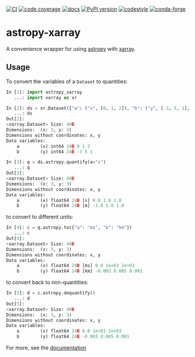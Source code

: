[![CI](https://github.com/xarray-contrib/astropy-xarray/workflows/CI/badge.svg?branch=main)](https://github.com/xarray-contrib/astropy-xarray/actions?query=branch%3Amain)
[![code coverage](https://codecov.io/gh/xarray-contrib/astropy-xarray/branch/main/graph/badge.svg)](https://codecov.io/gh/xarray-contrib/astropy-xarray)
[![docs](https://readthedocs.org/projects/astropy-xarray/badge/?version=latest)](https://astropy-xarray.readthedocs.io)
[![PyPI version](https://img.shields.io/pypi/v/astropy-xarray.svg)](https://pypi.org/project/astropy-xarray)
[![codestyle](https://img.shields.io/badge/code%20style-black-000000.svg)](https://github.com/python/black)
[![conda-forge](https://img.shields.io/conda/vn/conda-forge/astropy-xarray)](https://github.com/conda-forge/astropy-xarray-feedstock)

# astropy-xarray

A convenience wrapper for using [astropy](https://www.astropy.org) with
[xarray](https://xarray.pydata.org).

## Usage

To convert the variables of a `Dataset` to quantities:

```python
In [1]: import astropy_xarray
   ...: import xarray as xr

In [2]: ds = xr.Dataset({"a": ("x", [0, 1, 2]), "b": ("y", [-3, 5, 1], {"units": "m"})})
   ...: ds
Out[2]:
<xarray.Dataset> Size: 48B
Dimensions:  (x: 3, y: 3)
Dimensions without coordinates: x, y
Data variables:
    a        (x) int64 24B 0 1 2
    b        (y) int64 24B -3 5 1

In [3]: q = ds.astropy.quantify(a="s")
   ...: q
Out[3]:
<xarray.Dataset> Size: 48B
Dimensions:  (x: 3, y: 3)
Dimensions without coordinates: x, y
Data variables:
    a        (x) float64 24B [s] 0.0 1.0 2.0
    b        (y) float64 24B [m] -3.0 5.0 1.0
```

to convert to different units:

```python
In [4]: c = q.astropy.to({"a": "ms", "b": "km"})
   ...: c
Out[4]:
<xarray.Dataset> Size: 48B
Dimensions:  (x: 3, y: 3)
Dimensions without coordinates: x, y
Data variables:
    a        (x) float64 24B [ms] 0.0 1e+03 2e+03
    b        (y) float64 24B [km] -0.003 0.005 0.001
```

to convert back to non-quantities:

```python
In [5]: d = c.astropy.dequantify()
   ...: d
Out[5]:
<xarray.Dataset> Size: 48B
Dimensions:  (x: 3, y: 3)
Dimensions without coordinates: x, y
Data variables:
    a        (x) float64 24B 0.0 1e+03 2e+03
    b        (y) float64 24B -0.003 0.005 0.001
```

For more, see the [documentation](astropy-xarray.readthedocs.io/en/latest/)
